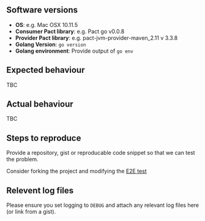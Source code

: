 ## Software versions

* **OS**: e.g. Mac OSX 10.11.5
* **Consumer Pact library**: e.g. Pact go v0.0.8
* **Provider Pact library**: e.g. pact-jvm-provider-maven_2.11 v 3.3.8
* **Golang Version**: `go version`
* **Golang environment**: Provide output of `go env`

## Expected behaviour

TBC

## Actual behaviour

TBC

## Steps to reproduce

Provide a repository, gist or reproducable code snippet so that we can test the problem.

Consider forking the project and modifying the [E2E test](https://github.com/teetachp/pact-go/blob/master/dsl/pact_integration_test.go)

## Relevent log files

Please ensure you set logging to `DEBUG` and attach any relevant log files here (or link from a gist).